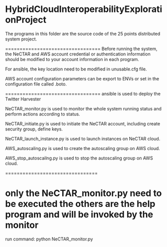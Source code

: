 # HybridCloudInteroperabilityExplorationProject
The programs in this folder are the source code of the 25 points distributed system project.

=================================
Before running the system, the NeCTAR and AWS account credential or authentication information should be modified to your account information in each program.

For ansible, the key location need to be modified in unusable.cfg file. 

AWS account configuration parameters can be export to ENVs or set in the configuration file called .boto.

=================================
ansible is used to deploy the Twitter Harvester

NeCTAR_monitor.py is used to monitor the whole system running status and perform actions 
according to status.

NeCTAR_initiate.py is used to initiate the NeCTAR account, including create security group, define keys.

NeCTAR_launch_instance.py is used to launch instances on NeCTAR cloud.

AWS_autoscaling.py is used to create the autoscaling group on AWS cloud.

AWS_stop_autoscailng.py is used to stop the autoscaling group on AWS cloud.

================================

only the NeCTAR_monitor.py need to be executed
the others are the help program and will be invoked by the monitor 
==================================

run command: python NeCTAR_monitor.py
